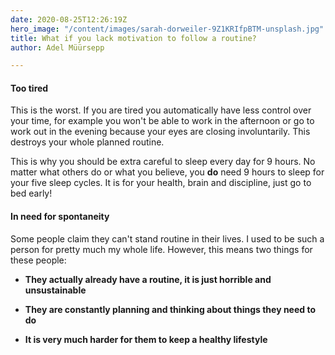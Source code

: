 ```yaml
---
date: 2020-08-25T12:26:19Z
hero_image: "/content/images/sarah-dorweiler-9Z1KRIfpBTM-unsplash.jpg"
title: What if you lack motivation to follow a routine?
author: Adel Müürsepp

---
```

#### Too tired

This is the worst. If you are tired you automatically have less control over your time, for example you won't be able to work in the afternoon or go to work out in the evening because your eyes are closing involuntarily. This destroys your whole planned routine.

This is why you should be extra careful to sleep every day for 9 hours. No matter what others do or what you believe, you **do** need 9 hours to sleep for your five sleep cycles. It is for your health, brain and discipline, just go to bed early!

#### In need for spontaneity

Some people claim they can't stand routine in their lives. I used to be such a person for pretty much my whole life. However, this means two things for these people:

* **They actually already have a routine, it is just horrible and unsustainable**

* **They are constantly planning and thinking about things they need to do**

* **It is very much harder for them to keep a healthy lifestyle**